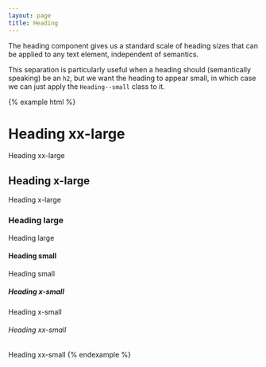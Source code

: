 ```yaml
---
layout: page
title: Heading
---
```


The heading component gives us a standard scale of heading sizes that can be applied to any text element, independent of semantics.

This separation is particularly useful when a heading should (semantically speaking) be an `h2`, but we want the heading to appear small, in which case we can just apply the `Heading--small` class to it.   

{% example html %}
<h1 class="Heading Heading--xx-large">Heading xx-large</h1>
<span class="Heading Heading--xx-large">Heading xx-large</span>

<h2 class="Heading Heading--x-large">Heading x-large</h2>
<span class="Heading Heading--x-large">Heading x-large</span>

<h3 class="Heading Heading--large">Heading large</h3>
<span class="Heading Heading--large">Heading large</span>

<h4 class="Heading Heading--small">Heading small</h4>
<span class="Heading Heading--small">Heading small</span>

<h5 class="Heading Heading--x-small">Heading x-small</h5>
<span class="Heading Heading--x-small">Heading x-small</span>

<h6 class="Heading Heading--xx-small">Heading xx-small</h6>
<span class="Heading Heading--xx-small">Heading xx-small</span>
{% endexample %}
